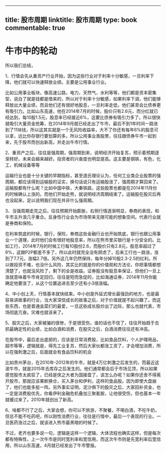
---
title: 股市周期
linktitle: 股市周期
type: book
commentable: true
---

# 牛市中的轮动

所以我们总结，
 
1、行情会先从重资产行业开始，因为这些行业对于利率十分敏感，一旦利率下降，他们就可以快速释放业绩。主要是公用事业行业。

比如公用事业板块，像高速公路，电力，天然气，水利等等，他们都是资本密集型，说白了就是钱都是借来的，所以对于利率十分敏感，如果利率下调，他们能够释放出大量业绩，而且他们还有很好地股息，一旦利率走低，他们甚至会比债券更有吸引力。比如山东高速，他在2014年7月的时候，股价只有2.6元，而分红就已经达到，每10股1.5元，股息率已经接近6%，这要比债券有吸引力多了。所以很快就吸引大量资金抢筹，在2014年9月就已经走出了牛市，最后不到1年时间一路涨到了11块钱，所以这其实就是一个无风险收益率，大不了你还有每年6%的股息可以拿，远比你存银行要划算的多。所以公用事业类股票，往往跟债券牛市一起到来，先于股市而创出新高，并走出牛市行情。

2、重资产之后，往往是强周期，强周期到来，说明经济开始复苏，预示着预期逐渐转好。未来会越来越好。投资者的兴奋度也明显提高。这主要是钢铁，有色，化工，机械设备等等

运输行业也是十分关键的早期指标，甚至道氏理论认为，任何工业类企业股票的强周期，都应该得到运输股的证实，换句话说只有运输股涨了，强周期才算回来了。运输股都有什么呢？比如中国中铁，大秦铁路，这些股票也都是在2014年11月份的时候确认上涨的。而他们开始走熊，就说明经济周期结束了。运输股在股灾后再也没起来，足以说明我们现在并非什么强周期。
 
3、当强周期走完之后，往往预期开始膨胀，右侧行情逐渐明显，券商的表现，和牛市主升浪几乎重合。反身性行业会为市场带来无限可能的想象空间。代表行业就是券商和保险。
 
在利率筑底的时候，银行，保险，券商这些金融行业也开始筑底，银行也跟公用事业一个道理，此时他们会有很好地股息率，所以在熊市里买银行是十分安全的。比如工行，2014年7月的时候工行每10股份2.6，而股价只有2.8元，股息率超过了9%，这跟P2P都差不多了，所以此时就完全没有顾虑了，后来工行也一路涨，涨到了7.7元，涨幅2.7倍。另外这几年仍然保持，每年分掉10股2.3-2.5的红利。所以做投资不难，也没什么风险，其实比的就是你的价值观和方法论，你把事情都想清楚了，也就没风险了，剩下的全是收益。证券股没有股息率保证，但他们一旦上涨就意味着牛市肯定回归，往往是短而急促的，比如海通证券，2014年11月你能确定他要涨了，从这个位置追进去至少还有小3倍涨幅。
 
4、中小创上天，行情基本就快结束。中小创是外延式增长最强劲的地方，也是最容易讲故事的行业，当大家深信成长的故事之后，对于价值就提不起兴趣了。而这些东西，也是普通韭菜们的最爱，一旦这些成长股炒出了边际，那么也就代表，市场彻底亢奋。灾难也就该来了。
 
5、股灾之后，大家被骗的很惨，于是很受伤，谁的话也不信了，往往开始趋于去抓最确定性的业绩，比如白酒和消费，在股灾之后，白酒消费往往还有冲高。
 
在股市中，最后走出底部的，应该是日常消费股，比如食品饮料，个人护理用品，超市等等，逻辑就是，得先工业复苏，然后大家伙都涨工资了，才会增加消费，所以在强刺激之后，后面就会有食品饮料的机会

比如贵州茅台，在2010年-2012年的牛市，就是4万亿刺激之后发生的，而最近这波牛市，就是2015年去库存之后发生的。他们通常都会后于市场见顶，所以如果感觉股市太疯狂了，已经是侠之大者为国接盘了，该怎么办呢？如果你还舍不得离开股市，那就应该果断换仓，买入茅台和伊利，这样的食品股。因为即使大盘崩了，他们也能多挺一阵。另外事实证明，泥沙俱下的股灾之后，大家回补资金，也一定是消费股优先，你看伊利金融危机叠加三聚氰胺，让他很受伤，但也基本一年就缓过来了。2010年就创出了新高。
 
6、啥都不行了之后，大家会想，你可以不旅游，不聚餐，不喝白酒，不吃牛奶，但总不能不吃药吧，所以刚性消费行业，往往是行情中，最后一个表现的行业。一旦医药涨过之后，就该进入熊市最黑暗的时候了。
 
不过，老齐也要多说一句，逻辑是这样一个逻辑，大体流程也确实这样，但是每次都有特殊性，上一次牛市是同时宽利率和宽信用，而这次牛市则是先宽利率后宽信用，所以山东高速，4月就已经发出了牛市警报。


    